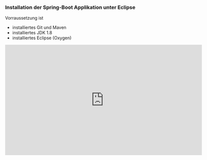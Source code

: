 ### Installation der Spring-Boot Applikation unter Eclipse

Vorraussetzung ist

* installiertes Git und Maven
* installiertes JDK 1.8
* installiertes Eclipse (Oxygen)

<iframe src="https://player.vimeo.com/video/267833544" width="640" height="360" frameborder="0" webkitallowfullscreen mozallowfullscreen allowfullscreen></iframe>
